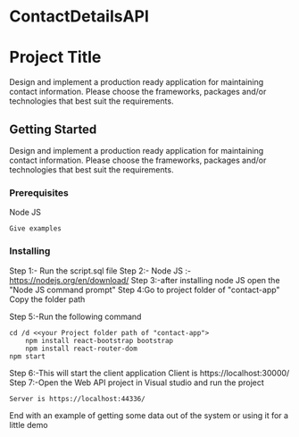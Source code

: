 # ContactDetailsAPI
# Project Title

Design and implement a production ready application for maintaining contact information. Please choose the frameworks, packages and/or technologies that best suit the requirements. 

## Getting Started

Design and implement a production ready application for maintaining contact information. Please choose the frameworks, packages and/or technologies that best suit the requirements. 

### Prerequisites
Node JS

```
Give examples
```

### Installing
Step 1:- Run the script.sql file
Step 2:- Node JS :- https://nodejs.org/en/download/
Step 3:-after installing node JS
	open the "Node JS command prompt"
Step 4:Go to project folder of "contact-app" Copy the folder path

Step 5:-Run the following command 

	cd /d <<your Project folder path of "contact-app">
        npm install react-bootstrap bootstrap
        npm install react-router-dom
	npm start
Step 6:-This will start the client application
	Client is https://localhost:30000/
Step 7:-Open the Web API project in Visual studio and run the project

	Server is https://localhost:44336/

End with an example of getting some data out of the system or using it for a little demo

